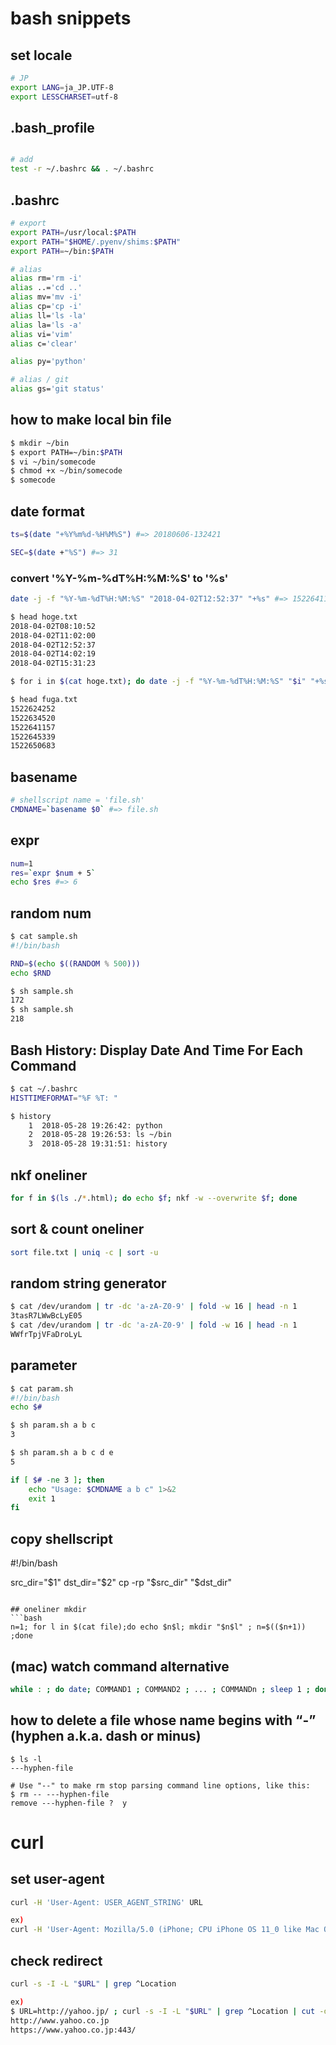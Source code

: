 
# bash snippets

## set locale
```bash
# JP
export LANG=ja_JP.UTF-8
export LESSCHARSET=utf-8
```

## .bash_profile
```bash

# add
test -r ~/.bashrc && . ~/.bashrc
```

## .bashrc
```bash
# export
export PATH=/usr/local:$PATH
export PATH="$HOME/.pyenv/shims:$PATH"
export PATH=~/bin:$PATH

# alias
alias rm='rm -i'
alias ..='cd ..'
alias mv='mv -i'
alias cp='cp -i'
alias ll='ls -la'
alias la='ls -a'
alias vi='vim'
alias c='clear'

alias py='python'

# alias / git
alias gs='git status'
```


## how to make local bin file
```bash
$ mkdir ~/bin
$ export PATH=~/bin:$PATH
$ vi ~/bin/somecode
$ chmod +x ~/bin/somecode
$ somecode
```

## date format
```bash
ts=$(date "+%Y%m%d-%H%M%S") #=> 20180606-132421

SEC=$(date +"%S") #=> 31
```

### convert '%Y-%m-%dT%H:%M:%S' to '%s'
```bash
date -j -f "%Y-%m-%dT%H:%M:%S" "2018-04-02T12:52:37" "+%s" #=> 1522641157

$ head hoge.txt
2018-04-02T08:10:52
2018-04-02T11:02:00
2018-04-02T12:52:37
2018-04-02T14:02:19
2018-04-02T15:31:23

$ for i in $(cat hoge.txt); do date -j -f "%Y-%m-%dT%H:%M:%S" "$i" "+%s" >> fuga.txt ; done

$ head fuga.txt
1522624252
1522634520
1522641157
1522645339
1522650683
```

## basename
```bash
# shellscript name = 'file.sh'
CMDNAME=`basename $0` #=> file.sh
```

## expr
```bash
num=1
res=`expr $num + 5`
echo $res #=> 6
```

## random num
```bash
$ cat sample.sh
#!/bin/bash

RND=$(echo $((RANDOM % 500)))
echo $RND

$ sh sample.sh
172
$ sh sample.sh
218
```

## Bash History: Display Date And Time For Each Command

```bash
$ cat ~/.bashrc
HISTTIMEFORMAT="%F %T: "

$ history
    1  2018-05-28 19:26:42: python
    2  2018-05-28 19:26:53: ls ~/bin
    3  2018-05-28 19:31:51: history
```

## nkf oneliner
```bash
for f in $(ls ./*.html); do echo $f; nkf -w --overwrite $f; done
```

## sort & count oneliner
```bash
sort file.txt | uniq -c | sort -u
```

## random string generator
```bash
$ cat /dev/urandom | tr -dc 'a-zA-Z0-9' | fold -w 16 | head -n 1
3tasR7LWwBcLyE05
$ cat /dev/urandom | tr -dc 'a-zA-Z0-9' | fold -w 16 | head -n 1
WWfrTpjVFaDroLyL
```

## parameter
```bash
$ cat param.sh
#!/bin/bash
echo $#

$ sh param.sh a b c
3

$ sh param.sh a b c d e
5
```

```bash
if [ $# -ne 3 ]; then
    echo "Usage: $CMDNAME a b c" 1>&2
    exit 1
fi
```


## copy shellscript
#!/bin/bash

src_dir="$1"
dst_dir="$2"
cp -rp "$src_dir" "$dst_dir"
```

## oneliner mkdir
```bash
n=1; for l in $(cat file);do echo $n$l; mkdir "$n$l" ; n=$(($n+1)) ;done
```


## (mac) watch command alternative
```bash
while : ; do date; COMMAND1 ; COMMAND2 ; ... ; COMMANDn ; sleep 1 ; done
```

## how to delete a file whose name begins with “-” (hyphen a.k.a. dash or minus)
```
$ ls -l
---hyphen-file

# Use "--" to make rm stop parsing command line options, like this:
$ rm -- ---hyphen-file
remove ---hyphen-file ?  y
```


# curl

## set user-agent
```bash
curl -H 'User-Agent: USER_AGENT_STRING' URL

ex)
curl -H 'User-Agent: Mozilla/5.0 (iPhone; CPU iPhone OS 11_0 like Mac OS X) AppleWebKit/604.1.38 (KHTML, like Gecko) Version/11.0 Mobile/15A372 Safari/604.1' http://mysys-check.com/
```


## check redirect
```bash
curl -s -I -L "$URL" | grep ^Location

ex)
$ URL=http://yahoo.jp/ ; curl -s -I -L "$URL" | grep ^Location | cut -d" " -f2-
http://www.yahoo.co.jp
https://www.yahoo.co.jp:443/

```


